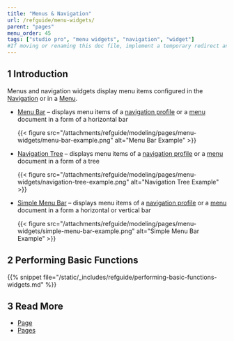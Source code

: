 ```yaml
---
title: "Menus & Navigation"
url: /refguide/menu-widgets/
parent: "pages"
menu_order: 45
tags: ["studio pro", "menu widgets", "navigation", "widget"]
#If moving or renaming this doc file, implement a temporary redirect and let the respective team know they should update the URL in the product. See Mapping to Products for more details.
---
```


## 1 Introduction

Menus and navigation widgets display menu items configured in the [Navigation](/refguide/navigation/) or in a [Menu](/refguide/menu/).

* [Menu Bar](/refguide/menu-bar/) – displays menu items of a [navigation profile](/refguide/navigation/#profiles) or a [menu](/refguide/menu/) document in a form of a horizontal bar

    {{< figure src="/attachments/refguide/modeling/pages/menu-widgets/menu-bar-example.png" alt="Menu Bar Example" >}}

* [Navigation Tree](/refguide/navigation-tree/) – displays menu items of a [navigation profile](/refguide/navigation/#profiles) or a [menu](/refguide/menu/) document in a form of a tree

    {{< figure src="/attachments/refguide/modeling/pages/menu-widgets/navigation-tree-example.png" alt="Navigation Tree Example" >}}

* [Simple Menu Bar](/refguide/simple-menu-bar/) – displays menu items of a [navigation profile](/refguide/navigation/#profiles) or a [menu](/refguide/menu/) document in a form a horizontal or vertical bar 

    {{< figure src="/attachments/refguide/modeling/pages/menu-widgets/simple-menu-bar-example.png" alt="Simple Menu Bar Example" >}}


## 2 Performing Basic Functions

{{% snippet file="/static/_includes/refguide/performing-basic-functions-widgets.md" %}}

## 3 Read More

* [Page](/refguide/page/)
* [Pages](/refguide/pages/)